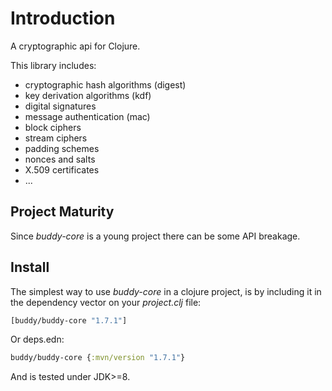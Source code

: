 # Introduction

A cryptographic api for Clojure.

This library includes:

- cryptographic hash algorithms (digest)
- key derivation algorithms (kdf)
- digital signatures
- message authentication (mac)
- block ciphers
- stream ciphers
- padding schemes
- nonces and salts
- X.509 certificates
- ...


## Project Maturity

Since _buddy-core_ is a young project there can be some API breakage.


## Install

The simplest way to use _buddy-core_ in a clojure project, is by including it in the
dependency vector on your *_project.clj_* file:

```clojure
[buddy/buddy-core "1.7.1"]
```

Or deps.edn: 

```clojure
buddy/buddy-core {:mvn/version "1.7.1"}
```

And is tested under JDK>=8.


